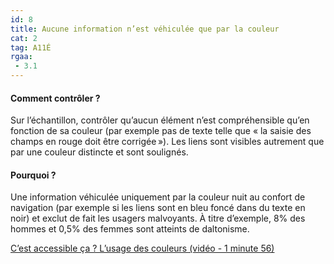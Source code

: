 ```yaml
---
id: 8
title: Aucune information n’est véhiculée que par la couleur 
cat: 2
tag: A11É
rgaa:
 - 3.1
---
```


#### Comment contrôler ?

Sur l’échantillon, contrôler qu’aucun élément n’est compréhensible qu’en fonction de sa couleur (par exemple pas de texte telle que « la saisie des champs en rouge doit être corrigée »). Les liens sont visibles autrement que par une couleur distincte et sont soulignés.

#### Pourquoi ?

Une information véhiculée uniquement par la couleur nuit au confort de navigation (par exemple si les liens sont en bleu foncé dans du texte en noir) et exclut de fait les usagers malvoyants. 
À titre d’exemple, 8% des hommes et 0,5% des femmes sont atteints de daltonisme.  

<a rel="nopenner noreferrer" href="https://youtu.be/67wCc2EpBx8" target="_blank" title="C’est accessible ça ? L’usage des couleurs (vidéo - 1 minute 56) - nouvelle fenêtre" class="fr-link">C’est accessible ça ? L’usage des couleurs (vidéo - 1 minute 56)</a>
